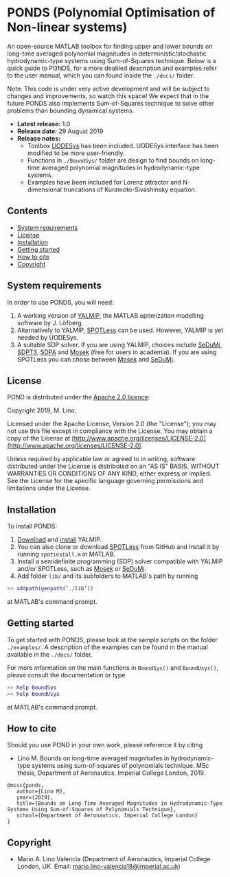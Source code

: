 # PONDS (Polynomial Optimisation of Non-linear systems)
An open-source MATLAB toolbox for finding upper and lower bounds on long-time averaged polynomial magnitudes in deterministic/stochastic hydrodynamic-type systems using Sum-of-Squares technique. Below is a quick guide to PONDS, for a more deatiled description and examples refer to the user manual, which you can found inside the `./docs/` folder.

Note: This code is under very active development and will be subject to changes and improvements, so watch this space!
We expect that in the future PONDS also implements Sum-of-Squares technique to solve other problems than bounding dynamical systems. 

* **Latest release:** 1.0
* **Release date:** 29 August 2019
* **Release notes:**
	- Toolbox [UODESys](https://github.com/aeroimperial-optimization/UODESys) has been included. UODESys interface has been modified to be more user-friendly.
	- Functions in `./BoundSys/` folder are design to find bounds on long-time averaged polynomial magnitudes in hydrodynamic-type systems.
  - Examples have been included for Lorenz attractor and N-dimensional truncations of Kuramoto-Sivashinsky equation.

## Contents
- [System requirements](#Requirements)
- [License](#License)
- [Installation](#Install)
- [Getting started](#GettingStarted)
- [How to cite](#Cite)
- [Copyright](#Copyright)

## System requirements<a name="Requirements"></a>

In order to use PONDS, you will need:

1. A working version of [YALMIP](https://yalmip.github.io/), the MATLAB optimization modelling software by J. L&ouml;fberg.
2. Alternatively to YALMIP, [SPOTLess](https://github.com/mmt/spotless/tree/master) can be used. However, YALMIP is yet needed by UODESys. 
3. A suitable SDP solver. If you are using YALMIP, choices include [SeDuMi](https://github.com/sqlp/sedumi), [SDPT3](http://www.math.nus.edu.sg/~mattohkc/sdpt3.html), [SDPA](http://sdpa.sourceforge.net/) and [Mosek](https://www.mosek.com/) (free for
    users in academia). If you are using SPOTLess you can chose between [Mosek](https://www.mosek.com/) and [SeDuMi](https://github.com/sqlp/sedumi).

## License<a name="License"></a>

POND is distributed under the [Apache 2.0 licence](http://www.apache.org/licenses/LICENSE-2.0):

Copyright 2019, M. Lino.

Licensed under the Apache License, Version 2.0 (the "License"); you may not use this file except in compliance with the License. You may obtain a copy of the License at [http://www.apache.org/licenses/LICENSE-2.0](http://www.apache.org/licenses/LICENSE-2.0).

Unless required by applicable law or agreed to in writing, software distributed under the License is distributed on an "AS IS" BASIS, WITHOUT WARRANTIES OR CONDITIONS OF ANY KIND, either express or implied. See the License for the specific language governing permissions and limitations under the License.

## Installation<a name="Install"></a>

To install PONDS:

1. [Download](https://yalmip.github.io/download/) and [install](https://yalmip.github.io/tutorial/installation/) YALMIP.
2. You can also clone or download [SPOTLess](https://github.com/mmt/spotless/tree/master) from GitHub and install it by running `spotinstall.m` in MATLAB.
3. Install a semidefinite programming (SDP) solver compatible with YALMIP and/or SPOTLess, such as [Mosek](https://www.mosek.com/) or [SeDuMi](http://sedumi.ie.lehigh.edu/).
4. Add folder `lib/` and its subfolders to MATLAB's path by running
```Matlab
>> addpath(genpath(’./lib’))
```
at MATLAB's command prompt.

## Getting started<a name="GettingStarted"></a>

To get started with PONDS, please look at the sample scripts on the folder `./examples/`. A description of the examples can be found in the manual available in the `./docs/` folder.

For more information on the main functions in `BoundSys()` and `BoundUsys()`, please consult the documentation or type

```Matlab
>> help BoundSys
>> help BoundUsys
```

at MATLAB's command prompt.

## How to cite<a name="Cite"></a>

Should you use POND in your own work, please reference it by citing

* Lino M. Bounds on long-time averaged magnitudes in hydrodynamic-type systems using sum-of-squares of polynomials technique. MSc thesis, Department of Aeronautics, Imperial College London, 2019.

 ```
@misc{ponds,
	author={Lino M},
	year={2019},
	title={Bounds on Long-Time Averaged Magnitudes in Hydrodynamic-Type Systems Using Sum-of-Squares of Polynomials Technique},
    school={Department of Aeronautics, Imperial College London}
}
 ```

## Copyright<a name="Copyright"></a>
- Mario A. Lino Valencia (Department of Aeronautics, Imperial College London, UK. Email: mario.lino-valencia18@imperial.ac.uk)  

